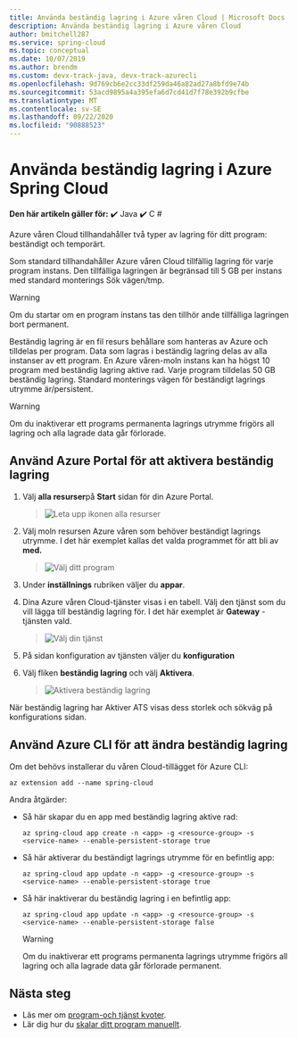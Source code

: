 ```yaml
---
title: Använda beständig lagring i Azure våren Cloud | Microsoft Docs
description: Använda beständig lagring i Azure våren Cloud
author: bmitchell287
ms.service: spring-cloud
ms.topic: conceptual
ms.date: 10/07/2019
ms.author: brendm
ms.custom: devx-track-java, devx-track-azurecli
ms.openlocfilehash: 9d769cb6e2cc33df259da46a82ad27a8bfd9e74b
ms.sourcegitcommit: 53acd9895a4a395efa6d7cd41d7f78e392b9cfbe
ms.translationtype: MT
ms.contentlocale: sv-SE
ms.lasthandoff: 09/22/2020
ms.locfileid: "90888523"
---
```

# <a name="use-persistent-storage-in-azure-spring-cloud"></a>Använda beständig lagring i Azure Spring Cloud

**Den här artikeln gäller för:** ✔️ Java ✔️ C #

Azure våren Cloud tillhandahåller två typer av lagring för ditt program: beständigt och temporärt.

Som standard tillhandahåller Azure våren Cloud tillfällig lagring för varje program instans. Den tillfälliga lagringen är begränsad till 5 GB per instans med standard monterings Sök vägen/tmp.

> [!WARNING]
> Om du startar om en program instans tas den tillhör ande tillfälliga lagringen bort permanent.

Beständig lagring är en fil resurs behållare som hanteras av Azure och tilldelas per program. Data som lagras i beständig lagring delas av alla instanser av ett program. En Azure våren-moln instans kan ha högst 10 program med beständig lagring aktive rad. Varje program tilldelas 50 GB beständig lagring. Standard monterings vägen för beständigt lagrings utrymme är/persistent.

> [!WARNING]
> Om du inaktiverar ett programs permanenta lagrings utrymme frigörs all lagring och alla lagrade data går förlorade.

## <a name="use-the-azure-portal-to-enable-persistent-storage"></a>Använd Azure Portal för att aktivera beständig lagring

1. Välj **alla resurser**på **Start** sidan för din Azure Portal.

    >![Leta upp ikonen alla resurser](media/portal-all-resources.jpg)

1. Välj moln resursen Azure våren som behöver beständigt lagrings utrymme. I det här exemplet kallas det valda programmet för att bli av **med.**

    > ![Välj ditt program](media/select-service.jpg)

1. Under **inställnings** rubriken väljer du **appar**.

1. Dina Azure våren Cloud-tjänster visas i en tabell.  Välj den tjänst som du vill lägga till beständig lagring för. I det här exemplet är **Gateway** -tjänsten vald.

    > ![Välj din tjänst](media/select-gateway.jpg)

1. På sidan konfiguration av tjänsten väljer du **konfiguration**

1. Välj fliken **beständig lagring** och välj **Aktivera**.

    > ![Aktivera beständig lagring](media/enable-persistent-storage.jpg)

När beständig lagring har Aktiver ATS visas dess storlek och sökväg på konfigurations sidan.

## <a name="use-the-azure-cli-to-modify-persistent-storage"></a>Använd Azure CLI för att ändra beständig lagring

Om det behövs installerar du våren Cloud-tillägget för Azure CLI:

```azurecli
az extension add --name spring-cloud
```
Andra åtgärder:

* Så här skapar du en app med beständig lagring aktive rad:

    ```azurecli
    az spring-cloud app create -n <app> -g <resource-group> -s <service-name> --enable-persistent-storage true
    ```

* Så här aktiverar du beständigt lagrings utrymme för en befintlig app:

    ```azurecli
    az spring-cloud app update -n <app> -g <resource-group> -s <service-name> --enable-persistent-storage true
    ```

* Så här inaktiverar du beständig lagring i en befintlig app:

    ```azurecli
    az spring-cloud app update -n <app> -g <resource-group> -s <service-name> --enable-persistent-storage false
    ```

    > [!WARNING]
    > Om du inaktiverar ett programs permanenta lagrings utrymme frigörs all lagring och alla lagrade data går förlorade permanent.

## <a name="next-steps"></a>Nästa steg

* Läs mer om [program-och tjänst kvoter](spring-cloud-quotas.md).
* Lär dig hur du [skalar ditt program manuellt](spring-cloud-tutorial-scale-manual.md).
